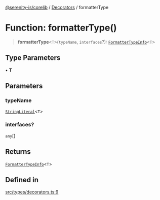 [@serenity-is/corelib](../../../README.md) / [Decorators](../README.md) / formatterType

# Function: formatterType()

> **formatterType**\<`T`\>(`typeName`, `interfaces`?): [`FormatterTypeInfo`](../../../type-aliases/FormatterTypeInfo.md)\<`T`\>

## Type Parameters

• **T**

## Parameters

### typeName

[`StringLiteral`](../../../type-aliases/StringLiteral.md)\<`T`\>

### interfaces?

`any`[]

## Returns

[`FormatterTypeInfo`](../../../type-aliases/FormatterTypeInfo.md)\<`T`\>

## Defined in

[src/types/decorators.ts:9](https://github.com/serenity-is/serenity/blob/master/packages/corelib/src/types/decorators.ts#L9)
